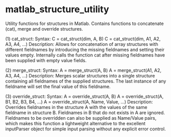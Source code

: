 matlab_structure_utility
========================

Utility functions for structures in Matlab. Contains functions to concatenate (cat), merge and override structures.

(1) cat_struct:
Syntax:
   C = cat_struct(dim, A, B)
   C = cat_struct(dim, A1, A2, A3, A4, ...)
Description:
  Allows for concatenation of array structures with different fieldnames by introducing the missing fieldnames and setting their values empty. Internally calls the function cat after missing fieldnames have been supplied with empty value fields.

(2) merge_struct:
Syntax:
  A = merge_struct(A, B)
  A = merge_struct(A1, A2, A3, A4, ...)
Description:
  Merges scalar structures into a single structure containing all fieldnames of the supplied structures. The last instance of any fieldname will set the final value of this fieldname.

(3) override_struct:
Syntax:
  A = override_struct(A, B)
  A = override_struct(A, B1, B2, B3, B4, ...)
  A = override_struct(A, Name, Value, ...)
Description:
  Overrides fieldnames in the structure A with the values of the same fieldname in structure B. Fieldnames in B that do not exists in A are ignored. Fieldnames to be overridden can also be supplied as Name/Value pairs, which makes this function a lightweight alternative to the excellent inputParser object for simple input parsing without any explicit error control.
